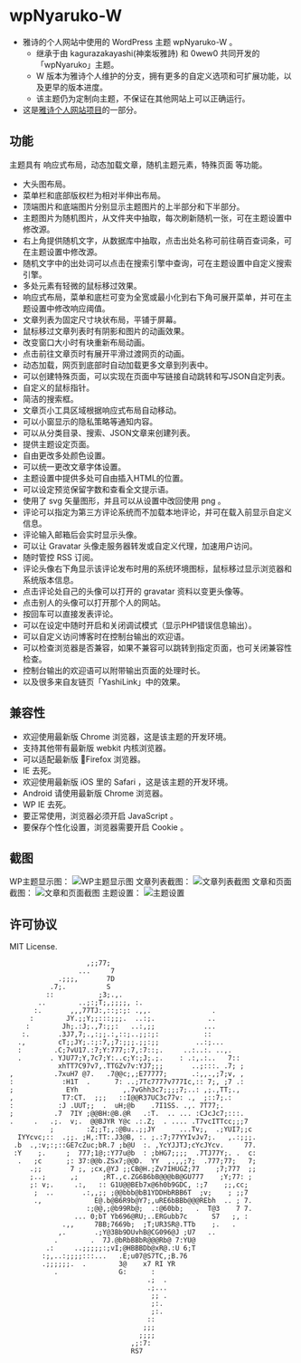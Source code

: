 # wpNyaruko-W

- 雅诗的个人网站中使用的 WordPress 主题 wpNyaruko-W 。
  - 继承于由 kagurazakayashi(神楽坂雅詩) 和 0wew0 共同开发的「wpNyaruko」主题。
  - W 版本为雅诗个人维护的分支，拥有更多的自定义选项和可扩展功能，以及更早的版本进度。
  - 该主题仍为定制向主题，不保证在其他网站上可以正确运行。
- 这是[雅诗个人网站项目](https://github.com/kagurazakayashi/kagurazakayashi.github.com)的一部分。

## 功能

主题具有 响应式布局，动态加载文章，随机主题元素，特殊页面 等功能。

- 大头图布局。
- 菜单栏和底部版权栏为相对半伸出布局。
- 顶端图片和底端图片分别显示主题图片的上半部分和下半部分。
- 主题图片为随机图片，从文件夹中抽取，每次刷新随机一张，可在主题设置中修改源。
- 右上角提供随机文字，从数据库中抽取，点击出处名称可前往萌百查词条，可在主题设置中修改源。
- 随机文字中的出处词可以点击在搜索引擎中查询，可在主题设置中自定义搜索引擎。
- 多处元素有轻微的鼠标移过效果。
- 响应式布局，菜单和底栏可变为全宽或最小化到右下角可展开菜单，并可在主题设置中修改响应阈值。
- 文章列表为固定尺寸块状布局，平铺于屏幕。
- 鼠标移过文章列表时有阴影和图片的动画效果。
- 改变窗口大小时有块重新布局动画。
- 点击前往文章页时有展开平滑过渡网页的动画。
- 动态加载，网页到底部时自动加载更多文章到列表中。
- 可以创建特殊页面，可以实现在页面中写链接自动跳转和写JSON自定列表。
- 自定义的鼠标指针。
- 简洁的搜索框。
- 文章页小工具区域根据响应式布局自动移动。
- 可以小窗显示的隐私策略等通知内容。
- 可以从分类目录、搜索、JSON文章来创建列表。
- 提供主题设定页面。
- 自由更改多处颜色设置。
- 可以统一更改文章字体设置。
- 主题设置中提供多处可自由插入HTML的位置。
- 可以设定预览保留字数和查看全文提示语。
- 使用了 svg 矢量图形，并且可以从设置中改回使用 png 。
- 评论可以指定为第三方评论系统而不加载本地评论，并可在载入前显示自定义信息。
- 评论输入邮箱后会实时显示头像。
- 可以让 Gravatar 头像走服务器转发或自定义代理，加速用户访问。
- 随时管控 RSS 订阅。
- 评论头像右下角显示该评论发布时用的系统环境图标，鼠标移过显示浏览器和系统版本信息。
- 点击评论处自己的头像可以打开的 gravatar 资料以变更头像等。
- 点击别人的头像可以打开那个人的网站。
- 按回车可以直接发表评论。
- 可以在设定中随时开启和关闭调试模式（显示PHP错误信息输出）。
- 可以自定义访问博客时在控制台输出的欢迎语。
- 可以检查浏览器是否兼容，如果不兼容可以跳转到指定页面，也可关闭兼容性检查。
- 控制台输出的欢迎语可以附带输出页面的处理时长。
- 以及很多来自友链页「YashiLink」中的效果。

## 兼容性

- 欢迎使用最新版 Chrome 浏览器，这是该主题的开发环境。
- 支持其他带有最新版 webkit 内核浏览器。
- 可以适配最新版 Firefox 浏览器。
- IE 去死。
- 欢迎使用最新版 iOS 里的 Safari ，这是该主题的开发环境。
- Android 请使用最新版 Chrome 浏览器。
- WP IE 去死。
- 要正常使用，浏览器必须开启 JavaScript 。
- 要保存个性化设置，浏览器需要开启 Cookie 。

## 截图
WP主题显示图：
![WP主题显示图](screenshot.png)
文章列表截图：
![文章列表截图](ScreenShot/screenshot2.jpg)
文章和页面截图：
![文章和页面截图](ScreenShot/screenshot3.jpg)
主题设置：
![主题设置](ScreenShot/screenshot1.jpg)

## 许可协议
MIT License.

```
                   ,;;77;
                 ...     7
            .;;;,       7D
          .7;.          S
         ::           ;3;.,.
       ..        ..;:;T;,;;;;, :.
      :.       ,,,77TJ:,::;:;: .,,.               .
     :        JY.;;Y;;:::;;;.  ..:;.             ..
    :        Jh;.:J;.,7:;;:   ..:,;;            ...
   :.       .3J7,7;.,:;;.:,::;..;;:;:           ::
  .,        cT;;JY;.:;:7,;7:;;;.;;:;;         ..:;...
  :        .C;7vU17.:7;Y:777;:7,:7::;.     ..:..:. ..,.
  .       . YJU77;Y,7c7;Y:..c;Y:;J;.;.    : .:,.:..   7::
            xhTT7C97v7,.TTGZv7v:YJ7;;;       ..;:::. .7; ;
,          .7xuH7 @7.   .7@@c;,;E77777;      .:,,.,;7;v, ,
:            :H1T  .      7: ..;7Tc7777v777Ic,:: 7;, ;7 .:
;             EYh           ,.7vGhh3c7;;;;7;..: ,;.,TT;.,
,            T7:CT.  ;;;   ::I@@R37UC3c77v: .,  ;::7;.:
:           :J .UUT;;  .  uH;@b    .7I1SS. .,. 7T77;.
;          .7  7IY ;@@BH:@B.@R   .:T.  .. ... :CJcJc7;:::.
.     .   .;.  v;.  @@BJYR Y@c .:.Z;  . .... .T7vcITTcc;;;7
          ;        :Z;;T;,:@Bu..;;JY      ...Tv;,  .;YUI7;;c
  IYYcvc;::  .;;. ;H,:TT:.J3@B, :. ;.:7;77YYIvJv7;.   ,.:;;;.
 .b  .,:v;:;::GE7cZuc;bR.7 ;b@U  :. ,YcYJJTJ;cYcJYcv.     77.
 :Y    ;.     ;  777;1@;:Y77u@b  : ;bHG7;;;;  .7TJ77Y;. .  c:
  .   ;c      ;: 37:@@b.ZSx7;@@D.  YY  ,.,,;7;  .777;77;   7;
     .;;       7 ;, ;cx,@YJ ;;CB@H.;Zv7IHUGZ;77    ;7;777  ;;
     ;..;      ,;      ;RT.,c.ZG6B6bB@@@bB@GU777    ;Y;77: ;
     ;: v;.     .:,   :: G1U@@BEb7x@6h0b9GDC, :;7    ;;,cc;
      ;  ..       .:,,;; ;@@bbb@bB1YDDHbRBB6T  ;v;    ; ;;7
      .,             E@.b@B6R9b@Y7;,uRE6bBBb@@@REbh  .. ; 7.
                   :;@@,;@b99Rb@;  .:@60bb;   .  T@3    7 7.
                ... 0;bT Yb696@RU;..ERGubb7c      S7   ;, :
             .,,     7BB;7669b;  ;T;UR3SR@.TTb    ;.   .
            ,.       .;Y@3Bb9DUvhB@CG096@J ;U7   ..
           .        .  7J.@bRbBBbR@@@Rb@ 7:YU@
         .:     ..;;;;;:;vI;@HBBBDb@xR@.:U 6;T
        :;,..:;;;;:::...   .E;u07@S7TC,;B.76
        .;;;;;;.  .        3@    x7 RI YR
           .               G:      :
                                  .;  .
                                  .;...
                                   ;; .
                                   ;:.
                                   ;:.
                                  ::
                                 ;;;
                                ;;;;
                              ,;:7:
                              RS7
```